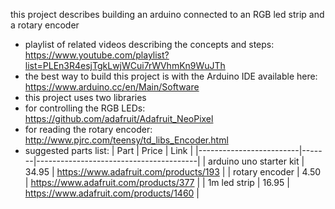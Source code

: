 this project describes building an arduino connected to an RGB led strip and a rotary encoder 
* playlist of related videos describing the concepts and steps: https://www.youtube.com/playlist?list=PLEn3R4esjTgkLwjWCui7rWVhmKn9WuJTh
* the best way to build this project is with the Arduino IDE available here: https://www.arduino.cc/en/Main/Software
* this project uses two libraries
 * for controlling the RGB LEDs: https://github.com/adafruit/Adafruit_NeoPixel
 * for reading the rotary encoder: http://www.pjrc.com/teensy/td_libs_Encoder.html
* suggested parts list:
 | Part                    | Price | Link                                   |
 |-------------------------|-------|----------------------------------------|
 | arduino uno starter kit | 34.95 | https://www.adafruit.com/products/193  |
 | rotary encoder          | 4.50  | https://www.adafruit.com/products/377  |
 | 1m led strip            | 16.95 | https://www.adafruit.com/products/1460 |
